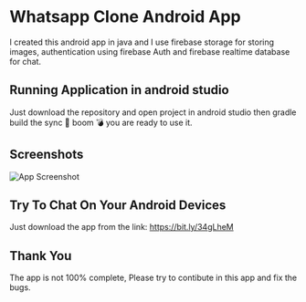 
# Whatsapp Clone Android App

I created this android app in java and I use firebase storage for storing 
images, authentication using firebase Auth and firebase realtime database
for chat.


## Running Application in android studio
Just download the repository and open project in android studio then
gradle build the sync 🤘 boom 💣 you are ready to use it.
## Screenshots

![App Screenshot](https://user-images.githubusercontent.com/42493387/151594129-0d712788-ed4b-456e-a96f-12ca546e3b58.PNG)


## Try To Chat On Your Android Devices
Just download the app from the link: https://bit.ly/34gLheM
## Thank You
The app is not 100% complete, Please try to contibute in this app and fix the bugs. 